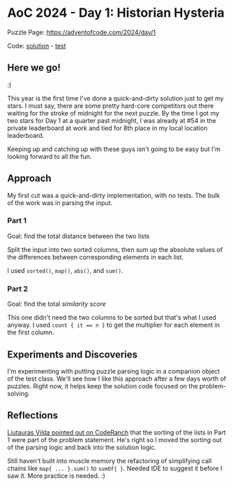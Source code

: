 # AoC 2024 - Day 1: Historian Hysteria

Puzzle Page: https://adventofcode.com/2024/day/1

Code: [solution](Day01.kt) - [test](../../../../../../test/kotlin/lacar/junilu/aoc2024/day01/Day01Test.kt)

## Here we go! 
:)

This year is the first time I've done a quick-and-dirty solution just to get my stars. I must say, there are some pretty hard-core competitors out there waiting for the stroke of midnight for the next puzzle. By the time I got my two stars for Day 1 at a quarter past midnight, I was already at #54 in the private leaderboard at work and tied for 8th place in my local location leaderboard.

Keeping up and catching up with these guys isn't going to be easy but I'm looking forward to all the fun.

## Approach

My first cut was a quick-and-dirty implementation, with no tests. The bulk of the work was in parsing the input.

### Part 1

Goal: find the total distance between the two lists

Split the input into two sorted columns, then sum up the absolute values of the differences between corresponding elements in each list.

I used `sorted()`, `map()`, `abs()`, and `sum()`.

### Part 2

Goal: find the total _similarity score_

This one didn't need the two columns to be sorted but that's what I used anyway. I used `count { it == n }` to get the multiplier for each element in the first column. 

## Experiments and Discoveries

I'm experimenting with putting puzzle parsing logic in a companion object of the test class. We'll see how I like this approach after a few days worth of puzzles. Right now, it helps keep the solution code focused on the problem-solving.

## Reflections

[Liutauras Vilda pointed out on CodeRanch](https://coderanch.com/t/785796/Advent-Code#3581662) that the sorting of the lists in Part 1 were part of the problem statement. He's right so I moved the sorting out of the parsing logic and back into the solution logic.

Still haven't built into muscle memory the refactoring of simplifying call chains like `map{ ... }.sum()` to `sumOf{ }`. Needed IDE to suggest it before I saw it. More practice is needed. :)